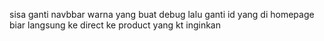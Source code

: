 sisa ganti navbbar warna yang buat debug lalu ganti id yang di homepage biar langsung ke direct ke product yang kt inginkan
